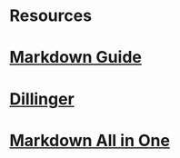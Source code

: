 

# Resources

# [Markdown Guide](https://www.markdownguide.org)

# [Dillinger](https://dillinger.io)

# [Markdown All in One](https://marketplace.visualstudio.com/items?itemName=yzhang.markdown-all-in-one)

